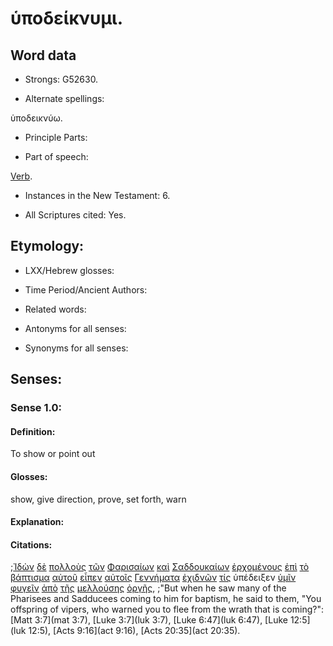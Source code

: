 # ὑποδείκνυμι.

<!-- Status: S2=NeedsFinalCheck -->
<!-- Lexica used for edits: BDAG, FFM, LN, A-S -->

## Word data

* Strongs: G52630.


* Alternate spellings:

ὑποδεικνύω.

* Principle Parts: 

* Part of speech: 

[Verb](http://ugg.readthedocs.io/en/latest/verb.html).

* Instances in the New Testament: 6.

* All Scriptures cited: Yes.

## Etymology: 

* LXX/Hebrew glosses: 

* Time Period/Ancient Authors: 

* Related words: 

* Antonyms for all senses:

* Synonyms for all senses: 

## Senses:

### Sense 1.0:

#### Definition: 

To show or point out

#### Glosses:

show, give direction, prove, set forth, warn

#### Explanation:

#### Citations:

;[Ἰδὼν](../G37080/01.md) [δὲ](../G11610/01.md) [πολλοὺς](../G41830/01.md) [τῶν](../G35880/01.md) [Φαρισαίων](../G53300/01.md) [καὶ](../G25320/01.md) [Σαδδουκαίων](../G45230/01.md) [ἐρχομένους](../G20640/01.md) [ἐπὶ](../G19090/01.md) [τὸ](../G35880/01.md) [βάπτισμα](../G09080/01.md) [αὐτοῦ](../G08460/01.md) [εἶπεν](../G30040/01.md) [αὐτοῖς](../G08460/01.md) [Γεννήματα](../G10810/01.md) [ἐχιδνῶν](../G21910/01.md) [τίς](../G51010/01.md) ὑπέδειξεν [ὑμῖν](../G47710/01.md) [φυγεῖν](../G53430/01.md) [ἀπὸ](../G05750/01.md) [τῆς](../G35880/01.md) [μελλούσης](../G31950/01.md) [ὀργῆς](../G37090/01.md), 
;"But when he saw many of the Pharisees and Sadducees coming to him for baptism, he said to them, "You offspring of vipers, who warned you to flee from the wrath that is coming?":
[Matt 3:7](mat 3:7),  [Luke 3:7](luk 3:7),  [Luke 6:47](luk 6:47),  [Luke 12:5](luk 12:5),  [Acts 9:16](act 9:16),  [Acts 20:35](act 20:35).

